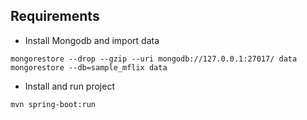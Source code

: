 ## Requirements

- Install Mongodb and import data

```
mongorestore --drop --gzip --uri mongodb://127.0.0.1:27017/ data
mongorestore --db=sample_mflix data
```

- Install and run project

```
mvn spring-boot:run
```
